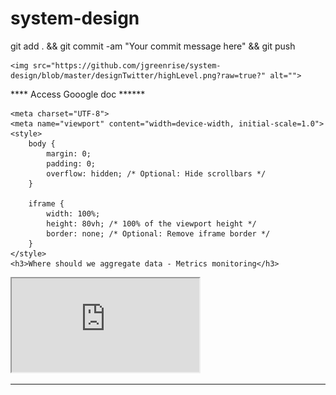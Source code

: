 # system-design
git add . && git commit -am "Your commit message here" && git push

    <img src="https://github.com/jgreenrise/system-design/blob/master/designTwitter/highLevel.png?raw=true?" alt="">



**** Access Gooogle doc ******

    <meta charset="UTF-8">
    <meta name="viewport" content="width=device-width, initial-scale=1.0">
    <style>
        body {
            margin: 0;
            padding: 0;
            overflow: hidden; /* Optional: Hide scrollbars */
        }

        iframe {
            width: 100%;
            height: 80vh; /* 100% of the viewport height */
            border: none; /* Optional: Remove iframe border */
        }
    </style>
    <h3>Where should we aggregate data - Metrics monitoring</h3>

<iframe src="https://docs.google.com/document/d/16TE4jR5JJfcy0YzON77wr2ITFCr_fCIje_-T0GpsCDQ/edit#heading=h.mb8zz473bqbg"></iframe>

***********